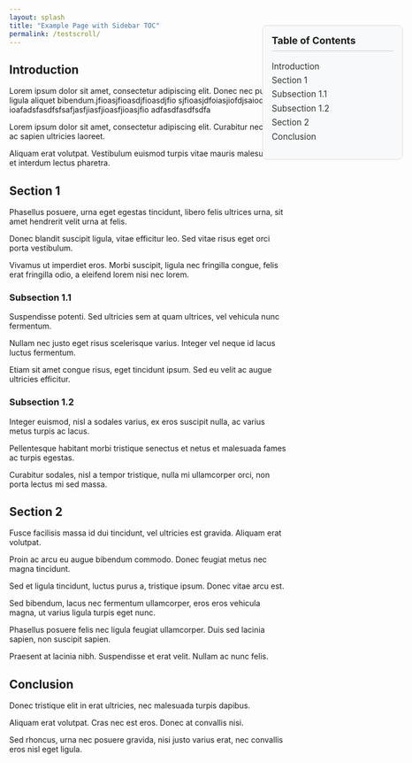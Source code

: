 ```yaml
---
layout: splash
title: "Example Page with Sidebar TOC"
permalink: /testscroll/
---
```


<!-- Sidebar TOC -->
<div class="sidebar-toc">
  <h3>Table of Contents</h3>
  <ul>
    <li><a href="#introduction">Introduction</a></li>
    <li>
      <a href="#section-1">Section 1</a>
      <ul>
        <li><a href="#subsection-1-1">Subsection 1.1</a></li>
        <li><a href="#subsection-1-2">Subsection 1.2</a></li>
      </ul>
    </li>
    <li><a href="#section-2">Section 2</a></li>
    <li><a href="#conclusion">Conclusion</a></li>
  </ul>
</div>


<h2 id="introduction">Introduction</h2>
<p>Lorem ipsum dolor sit amet, consectetur adipiscing elit. Donec nec purus eu ligula aliquet bibendum.jfioasjfioasdjfioasdjfio sjfioasjdfoiasjiofdjsaiodfj ioafadsfasdfsfsafjasfjiasfjioasfjioasjfio adfasdfasdfsdfa</p>
<p>Lorem ipsum dolor sit amet, consectetur adipiscing elit. Curabitur nec odio ac sapien ultricies laoreet.</p>
<p>Aliquam erat volutpat. Vestibulum euismod turpis vitae mauris malesuada, et interdum lectus pharetra.</p>

<h2 id="section-1">Section 1</h2>
<p>Phasellus posuere, urna eget egestas tincidunt, libero felis ultrices urna, sit amet hendrerit velit urna at felis.</p>
<p>Donec blandit suscipit ligula, vitae efficitur leo. Sed vitae risus eget orci porta vestibulum.</p>
<p>Vivamus ut imperdiet eros. Morbi suscipit, ligula nec fringilla congue, felis erat fringilla odio, a eleifend lorem nisi nec lorem.</p>

<h3 id="subsection-1-1">Subsection 1.1</h3>
<p>Suspendisse potenti. Sed ultricies sem at quam ultrices, vel vehicula nunc fermentum.</p>
<p>Nullam nec justo eget risus scelerisque varius. Integer vel neque id lacus luctus fermentum.</p>
<p>Etiam sit amet congue risus, eget tincidunt ipsum. Sed eu velit ac augue ultricies efficitur.</p>

<h3 id="subsection-1-2">Subsection 1.2</h3>
<p>Integer euismod, nisl a sodales varius, ex eros suscipit nulla, ac varius metus turpis ac lacus.</p>
<p>Pellentesque habitant morbi tristique senectus et netus et malesuada fames ac turpis egestas.</p>
<p>Curabitur sodales, nisl a tempor tristique, nulla mi ullamcorper orci, non porta lectus mi sed massa.</p>

<h2 id="section-2">Section 2</h2>
<p>Fusce facilisis massa id dui tincidunt, vel ultricies est gravida. Aliquam erat volutpat.</p>
<p>Proin ac arcu eu augue bibendum commodo. Donec feugiat metus nec magna tincidunt.</p>
<p>Sed et ligula tincidunt, luctus purus a, tristique ipsum. Donec vitae arcu est.</p>
<p>Sed bibendum, lacus nec fermentum ullamcorper, eros eros vehicula magna, ut varius ligula turpis eget nunc.</p>
<p>Phasellus posuere felis nec ligula feugiat ullamcorper. Duis sed lacinia sapien, non suscipit sapien.</p>
<p>Praesent at lacinia nibh. Suspendisse et erat velit. Nullam ac nunc felis.</p>

<h2 id="conclusion">Conclusion</h2>
<p>Donec tristique elit in erat ultricies, nec malesuada turpis dapibus.</p>
<p>Aliquam erat volutpat. Cras nec est eros. Donec at convallis nisi.</p>
<p>Sed rhoncus, urna nec posuere gravida, nisi justo varius erat, nec convallis eros nisl eget ligula.</p>


<!-- CSS -->
<style>
.page-content {
  margin-right: 270px; /* push main text to the left of sidebar */
  max-width: 700px;
}

.sidebar-toc {
  position: fixed;
  top: 100px;
  right: 20px; /* move to right */
  width: 220px;
  max-height: 80vh;
  overflow-y: auto;
  padding: 1rem;
  background: #f8f9fa;
  border: 1px solid #ddd;
  border-radius: 8px;
  font-size: 0.95rem;
}

.sidebar-toc h3 {
  margin-top: 0;
  font-size: 1.1rem;
  border-bottom: 1px solid #ccc;
  padding-bottom: 0.5rem;
}

.sidebar-toc ul {
  list-style: none;
  padding-left: 0;
}

.sidebar-toc li {
  margin: 0.4rem 0;
}

.sidebar-toc a {
  text-decoration: none;
  color: #333;
}

.sidebar-toc a:hover {
  color: #007acc;
}

.sidebar-toc a.active {
  font-weight: bold;
  color: #007acc;
}
</style>

<!-- Optional JS for active section highlighting -->
<script>
document.addEventListener("scroll", function () {
  const links = document.querySelectorAll(".sidebar-toc a");
  let current = "";
  document.querySelectorAll("h2, h3").forEach(section => {
    const sectionTop = section.offsetTop - 130;
    if (window.scrollY >= sectionTop) {
      current = section.getAttribute("id");
    }
  });
  links.forEach(link => {
    link.classList.remove("active");
    if (link.getAttribute("href") === "#" + current) {
      link.classList.add("active");
    }
  });
});
</script>
